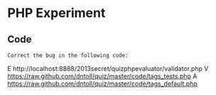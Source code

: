 # PHP Experiment

## Code
	Correct the bug in the following code: 
E http://localhost:8888/2013secret/quizphpevaluator/validator.php
V https://raw.github.com/dntoll/quiz/master/code/tags_tests.php
A https://raw.github.com/dntoll/quiz/master/code/tags_default.php
